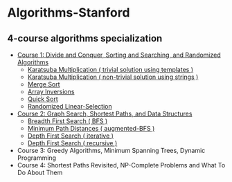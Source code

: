 # Algorithms-Stanford
## 4-course algorithms specialization
* [Course 1: Divide and Conquer, Sorting and Searching, and Randomized Algorithms]( https://github.com/claytonjwong/Algorithms-Stanford/tree/master/course1 )
  * [Karatsuba Multiplication ( trivial solution using templates )]( https://github.com/claytonjwong/Algorithms-Stanford/blob/master/course1/karatsuba_multiplication/main.cpp )
  * [Karatsuba Multiplication ( non-trivial solution using strings )]( https://github.com/claytonjwong/Algorithms-Stanford/blob/master/course1/karatsuba_multi_string/main.cpp )
  * [Merge Sort]( https://github.com/claytonjwong/Algorithms-Stanford/blob/master/course1/merge_sort/main.cpp )
  * [Array Inversions]( https://github.com/claytonjwong/Algorithms-Stanford/blob/master/course1/array_inversions/main.cpp )
  * [Quick Sort]( https://github.com/claytonjwong/Algorithms-Stanford/blob/master/course1/quick_sort/main.cpp )
  * [Randomized Linear-Selection]( https://github.com/claytonjwong/Algorithms-Stanford/blob/master/course1/r_select/main.cpp )
* [Course 2: Graph Search, Shortest Paths, and Data Structures]( https://github.com/claytonjwong/Algorithms-Stanford/tree/master/course2 )
  * [Breadth First Search ( BFS )]( https://github.com/claytonjwong/Algorithms-Stanford/tree/master/course2/bfs )
  * [Minimum Path Distances ( augmented-BFS )]( https://github.com/claytonjwong/Algorithms-Stanford/tree/master/course2/bfs_min_path_dist )
  * [Depth First Search ( iterative )]( https://github.com/claytonjwong/Algorithms-Stanford/tree/master/course2/dfs )
  * [Depth First Search ( recursive )]( https://github.com/claytonjwong/Algorithms-Stanford/tree/master/course2/dfs_rec )
* Course 3: Greedy Algorithms, Minimum Spanning Trees, Dynamic Programming
* Course 4: Shortest Paths Revisited, NP-Complete Problems and What To Do About Them
